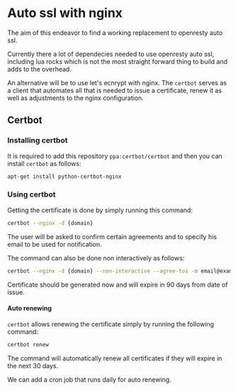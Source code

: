 # Auto ssl with nginx

The aim of this endeavor to find a working replacement to openresty auto ssl.

Currently there a lot of dependecies needed to use openresty auto ssl, including lua rocks which is not the most straight forward thing to build and adds to the overhead.

An alternative will be to use let's ecnrypt with nginx. The `certbot` serves as a client that automates all that is needed to issue a certificate, renew it as well as adjustments to the nginx configuration.

## Certbot

### Installing certbot

It is required to add this repository `ppa:certbot/certbot` and then you can install `certbot` as follows:

```bash
apt-get install python-certbot-nginx
```

### Using certbot

Getting the certificate is done by simply running this command:

```bash
certbot --nginx -d {domain}
```

The user will be asked to confirm certain agreements and to specify his email to be used for notification.

The command can also be done non interactively as follows:

```bash
certbot --nginx -d {domain} --non-interactive --agree-tos -m email@example.com
```

Certificate should be generated now and will expire in 90 days from date of issue.

#### Auto renewing

`certbot` allows renewing the certificate simply by running the following command:

```bash
certbot renew
```

The command will automatically renew all certificates if they will expire in the next 30 days.

We can add a cron job that runs daily for auto renewing.
